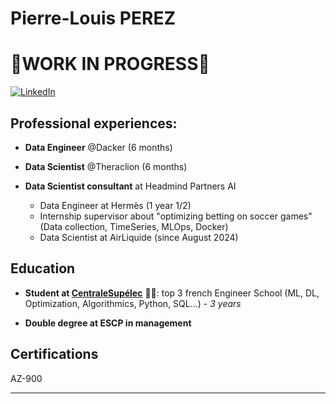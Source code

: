 # Pierre-Louis PEREZ 

# 🚧**WORK IN PROGRESS**🚧

[![LinkedIn](https://img.shields.io/badge/My_LinkedIn-blue?style=for-the-badge&logo=linkedin&logoColor=white)](https://www.linkedin.com/in/pierre-louis-perez/)

## Professional experiences:

- **Data Engineer** @Dacker (6 months)

- **Data Scientist** @Theraclion (6 months)

- **Data Scientist consultant** at Headmind Partners AI
    - Data Engineer at Hermès (1 year 1/2)
    - Internship supervisor about "optimizing betting on soccer games" (Data collection, TimeSeries, MLOps, Docker) 
    - Data Scientist at AirLiquide (since August 2024)


## Education

- **Student at [**CentraleSupélec**](https://www.centralesupelec.fr/)** :man_student:: top 3 french Engineer School (ML, DL, Optimization, Algorithmics, Python, SQL...) - *3 years*

- **Double degree at ESCP in management**


## Certifications

AZ-900

---
